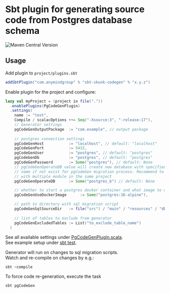 # Sbt plugin for generating source code from Postgres database schema

![Maven Central Version](https://img.shields.io/maven-central/v/com.anymindgroup/skunk-codegen_2.12)

## Usage

Add plugin to `project/plugins.sbt`
```scala
addSbtPlugin("com.anymindgroup" % "sbt-skunk-codegen" % "x.y.z")
```

Enable plugin for the project and configure:
```scala
lazy val myProject = (project in file("."))
  .enablePlugins(PgCodeGenPlugin)
  .settings(
    name := "test",
    Compile / scalacOptions ++= Seq("-Xsource:3", "-release:17"),
    // Generator settings
    pgCodeGenOutputPackage  := "com.example", // output package
    
    // postgres connection settings
    pgCodeGenHost           := "localhost", // default: "localhost"
    pgCodeGenPort           := 5432,
    pgCodeGenUser           := "postgres", // default: "postgres"
    pgCodeGenDb             := "postgres", // default: "postgres"
    pgCodeGenPassword       := Some("postgres"), // default: None
    // pgCodeGenOperateDB value will create new database with specified
    // name if not exist for pgCodeGen migration process. Recommend to be configure differently
    // with multiple module in the same project
    pgCodeGenOperateDB      := Some("postgres_b") // default: None

    // whether to start a postgres docker container and what image to use on running the task (default: Some("postgres:16-alpine"))
    pgCodeGenUseDockerImage      := Some("postgres:16-alpine"),

    // path to directory with sql migration script
    pgCodeGenSqlSourceDir   := file("src") / "main" / "resources" / "db" / "migration",
    
    // list of tables to exclude from generator
    pgCodeGenExcludedTables := List("to_exclude_table_name")
  )
```
See all available settings under [PgCodeGenPlugin.scala](modules/sbt/src/main/scala/com/anymindgroup/sbt/PgCodeGenPlugin.scala).  
See example setup under [sbt test](modules/sbt/src/sbt-test/test/basic).  

Generator will run on changes to sql migration scripts.  
Watch and re-compile on changes by e.g.:
```shell
sbt ~compile
```

To force code re-generation, execute the task
```shell
sbt pgCodeGen
```
